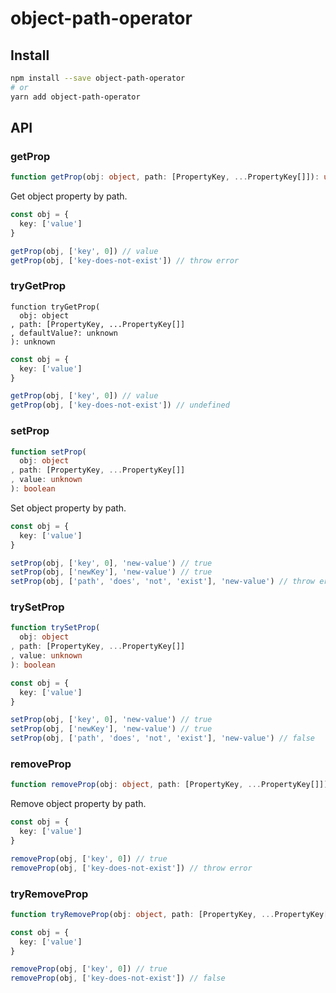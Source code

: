 # object-path-operator
## Install
```sh
npm install --save object-path-operator
# or
yarn add object-path-operator
```

## API
### getProp
```ts
function getProp(obj: object, path: [PropertyKey, ...PropertyKey[]]): unknown
```

Get object property by path.

```ts
const obj = {
  key: ['value']
}

getProp(obj, ['key', 0]) // value
getProp(obj, ['key-does-not-exist']) // throw error
```

### tryGetProp
```
function tryGetProp(
  obj: object
, path: [PropertyKey, ...PropertyKey[]]
, defaultValue?: unknown
): unknown
```

```ts
const obj = {
  key: ['value']
}

getProp(obj, ['key', 0]) // value
getProp(obj, ['key-does-not-exist']) // undefined
```

### setProp
```ts
function setProp(
  obj: object
, path: [PropertyKey, ...PropertyKey[]]
, value: unknown
): boolean
```

Set object property by path.

```ts
const obj = {
  key: ['value']
}

setProp(obj, ['key', 0], 'new-value') // true
setProp(obj, ['newKey'], 'new-value') // true
setProp(obj, ['path', 'does', 'not', 'exist'], 'new-value') // throw error
```

### trySetProp
```ts
function trySetProp(
  obj: object
, path: [PropertyKey, ...PropertyKey[]]
, value: unknown
): boolean
```

```ts
const obj = {
  key: ['value']
}

setProp(obj, ['key', 0], 'new-value') // true
setProp(obj, ['newKey'], 'new-value') // true
setProp(obj, ['path', 'does', 'not', 'exist'], 'new-value') // false
```

### removeProp
```ts
function removeProp(obj: object, path: [PropertyKey, ...PropertyKey[]]): boolean
```

Remove object property by path.

```ts
const obj = {
  key: ['value']
}

removeProp(obj, ['key', 0]) // true
removeProp(obj, ['key-does-not-exist']) // throw error
```

### tryRemoveProp
```ts
function tryRemoveProp(obj: object, path: [PropertyKey, ...PropertyKey[]]): boolean
```

```ts
const obj = {
  key: ['value']
}

removeProp(obj, ['key', 0]) // true
removeProp(obj, ['key-does-not-exist']) // false
```
